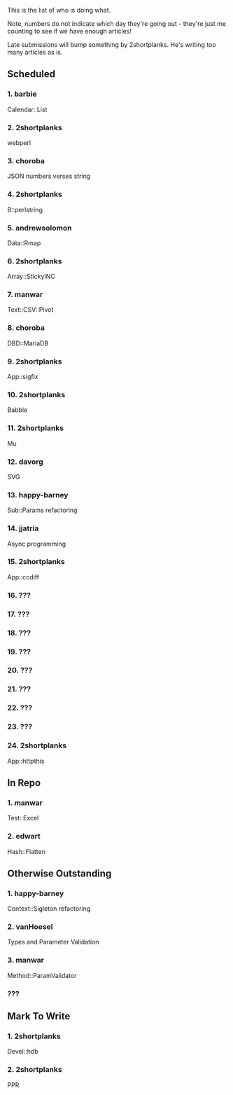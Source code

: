 This is the list of who is doing what.

Note, numbers do not indicate which day they're going out - they're just me counting to see if we have enough articles!

Late submissions will bump something by 2shortplanks.  He's writing too many articles as is.

## Scheduled

### 1. barbie

Calendar::List

### 2. 2shortplanks

webperl

### 3. choroba

JSON numbers verses string

### 4. 2shortplanks

B::perlstring

### 5. andrewsolomon

Data::Rmap

### 6. 2shortplanks

Array::StickyINC

### 7. manwar

Text::CSV::Pivot

### 8. choroba

DBD::MariaDB

### 9. 2shortplanks

App::sigfix

### 10. 2shortplanks

Babble

### 11. 2shortplanks

Mu

### 12. davorg

SVG

### 13. happy-barney

Sub::Params refactoring

### 14. jjatria

Async programming

### 15. 2shortplanks

App::ccdiff

### 16. ???

### 17. ???

### 18. ???

### 19. ???

### 20. ???

### 21. ???

### 22. ???

### 23. ???

### 24. 2shortplanks

App::httpthis

## In Repo

### 1. manwar

Test::Excel

### 2. edwart

Hash::Flatten

## Otherwise Outstanding

### 1. happy-barney

Context::Sigleton refactoring

### 2. vanHoesel

Types and Parameter Validation

### 3. manwar

Method::ParamValidator

### ???

## Mark To Write

### 1. 2shortplanks

Devel::hdb

### 2. 2shortplanks

PPR
